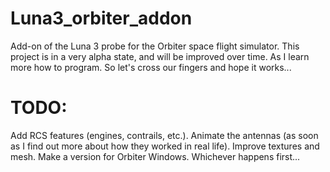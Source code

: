 # Luna3_orbiter_addon
Add-on of the Luna 3 probe for the Orbiter space flight simulator.
This project is in a very alpha state, and will be improved over time. As I learn more how to program. So let's cross our fingers and hope it works...

# TODO:
Add RCS features (engines, contrails, etc.).
Animate the antennas (as soon as I find out more about how they worked in real life).
Improve textures and mesh.
Make a version for Orbiter Windows.
Whichever happens first...
